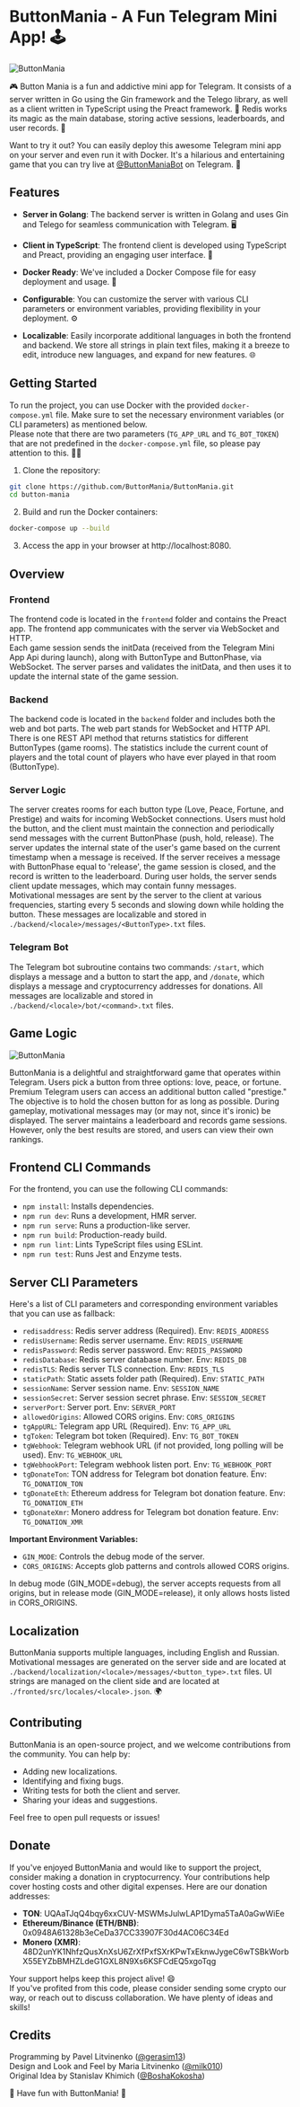 # ButtonMania - A Fun Telegram Mini App! 🕹️

![ButtonMania](https://github.com/ButtonMania/ButtonMania/raw/main/frontend/src/assets/poster.png "ButtonMania")

🎮 Button Mania is a fun and addictive mini app for Telegram. It consists of a server written in Go using the Gin framework and the Telego library, as well as a client written in TypeScript using the Preact framework. 🚀 Redis works its magic as the main database, storing active sessions, leaderboards, and user records. 💾  

Want to try it out? You can easily deploy this awesome Telegram mini app on your server and even run it with Docker.  It's a hilarious and entertaining game that you can try live at [@ButtonManiaBot](https://t.me/ButtonManiaBot) on Telegram. 🤩  


## Features

- **Server in Golang**: The backend server is written in Golang and uses Gin and Telego for seamless communication with Telegram. 🖥️  

- **Client in TypeScript**: The frontend client is developed using TypeScript and Preact, providing an engaging user interface. 🌟  

- **Docker Ready**: We've included a Docker Compose file for easy deployment and usage. 🐳  

- **Configurable**: You can customize the server with various CLI parameters or environment variables, providing flexibility in your deployment. ⚙️  

- **Localizable**: Easily incorporate additional languages in both the frontend and backend. We store all strings in plain text files, making it a breeze to edit, introduce new languages, and expand for new features. 🌐  


## Getting Started

To run the project, you can use Docker with the provided `docker-compose.yml` file. Make sure to set the necessary environment variables (or CLI parameters) as mentioned below.  
Please note that there are two parameters (`TG_APP_URL` and `TG_BOT_TOKEN`) that are not predefined in the `docker-compose.yml` file, so please pay attention to this. 👩‍💻  

1. Clone the repository:

```sh
git clone https://github.com/ButtonMania/ButtonMania.git
cd button-mania
```

2. Build and run the Docker containers:

```sh
docker-compose up --build
```

3. Access the app in your browser at http://localhost:8080.


## Overview

### Frontend
The frontend code is located in the `frontend` folder and contains the Preact app. The frontend app communicates with the server via WebSocket and HTTP.  
Each game session sends the initData (received from the Telegram Mini App Api during launch), along with ButtonType and ButtonPhase, via WebSocket. The server parses and validates the initData, and then uses it to update the internal state of the game session.

### Backend
The backend code is located in the `backend` folder and includes both the web and bot parts. The web part stands for WebSocket and HTTP API.  
There is one REST API method that returns statistics for different ButtonTypes (game rooms). The statistics include the current count of players and the total count of players who have ever played in that room (ButtonType).  

### Server Logic
The server creates rooms for each button type (Love, Peace, Fortune, and Prestige) and waits for incoming WebSocket connections. Users must hold the button, and the client must maintain the connection and periodically send messages with the current ButtonPhase (push, hold, release). The server updates the internal state of the user's game based on the current timestamp when a message is received. If the server receives a message with ButtonPhase equal to 'release', the game session is closed, and the record is written to the leaderboard. During user holds, the server sends client update messages, which may contain funny messages.  
Motivational messages are sent by the server to the client at various frequencies, starting every 5 seconds and slowing down while holding the button. These messages are localizable and stored in `./backend/<locale>/messages/<ButtonType>.txt` files.

### Telegram Bot
The Telegram bot subroutine contains two commands: `/start`, which displays a message and a button to start the app, and `/donate`, which displays a message and cryptocurrency addresses for donations. All messages are localizable and stored in `./backend/<locale>/bot/<command>.txt` files.


## Game Logic

![ButtonMania](https://github.com/ButtonMania/ButtonMania/raw/main/frontend/src/assets/meme.gif "ButtonMania")

ButtonMania is a delightful and straightforward game that operates within Telegram. Users pick a button from three options: love, peace, or fortune. Premium Telegram users can access an additional button called "prestige." The objective is to hold the chosen button for as long as possible. During gameplay, motivational messages may (or may not, since it's ironic) be displayed. The server maintains a leaderboard and records game sessions. However, only the best results are stored, and users can view their own rankings.


## Frontend CLI Commands

For the frontend, you can use the following CLI commands:

- `npm install`: Installs dependencies.
- `npm run dev`: Runs a development, HMR server.
- `npm run serve`: Runs a production-like server.
- `npm run build`: Production-ready build.
- `npm run lint`: Lints TypeScript files using ESLint.
- `npm run test`: Runs Jest and Enzyme tests.

## Server CLI Parameters

Here's a list of CLI parameters and corresponding environment variables that you can use as fallback:

- `redisaddress`: Redis server address (Required). Env: `REDIS_ADDRESS`
- `redisUsername`: Redis server username. Env: `REDIS_USERNAME`
- `redisPassword`: Redis server password. Env: `REDIS_PASSWORD`
- `redisDatabase`: Redis server database number. Env: `REDIS_DB`
- `redisTLS`: Redis server TLS connection. Env: `REDIS_TLS`
- `staticPath`: Static assets folder path (Required). Env: `STATIC_PATH`
- `sessionName`: Server session name. Env: `SESSION_NAME`
- `sessionSecret`: Server session secret phrase. Env: `SESSION_SECRET`
- `serverPort`: Server port. Env: `SERVER_PORT`
- `allowedOrigins`: Allowed CORS origins. Env: `CORS_ORIGINS`
- `tgAppURL`: Telegram app URL (Required). Env: `TG_APP_URL`
- `tgToken`: Telegram bot token (Required). Env: `TG_BOT_TOKEN`
- `tgWebhook`: Telegram webhook URL (if not provided, long polling will be used). Env: `TG_WEBHOOK_URL`
- `tgWebhookPort`: Telegram webhook listen port. Env: `TG_WEBHOOK_PORT`
- `tgDonateTon`: TON address for Telegram bot donation feature. Env: `TG_DONATION_TON`
- `tgDonateEth`: Ethereum address for Telegram bot donation feature. Env: `TG_DONATION_ETH`
- `tgDonateXmr`: Monero address for Telegram bot donation feature. Env: `TG_DONATION_XMR`

**Important Environment Variables:**

- `GIN_MODE`: Controls the debug mode of the server.  
- `CORS_ORIGINS`: Accepts glob patterns and controls allowed CORS origins.  

In debug mode (GIN_MODE=debug), the server accepts requests from all origins, but in release mode (GIN_MODE=release), it only allows hosts listed in CORS_ORIGINS.  


## Localization

ButtonMania supports multiple languages, including English and Russian. Motivational messages are generated on the server side and are located at `./backend/localization/<locale>/messages/<button_type>.txt` files. UI strings are managed on the client side and are located at `./fronted/src/locales/<locale>.json`. 🌍  


## Contributing

ButtonMania is an open-source project, and we welcome contributions from the community. You can help by:

- Adding new localizations.
- Identifying and fixing bugs.
- Writing tests for both the client and server.
- Sharing your ideas and suggestions.

Feel free to open pull requests or issues!

## Donate

If you've enjoyed ButtonMania and would like to support the project, consider making a donation in cryptocurrency. Your contributions help cover hosting costs and other digital expenses. Here are our donation addresses:

- **TON**: UQAaTJqQ4bqy6xxCUV-MSWMsJulwLAP1Dyma5TaA0aGwWiEe
- **Ethereum/Binance (ETH/BNB)**: 0x0948A61328b3eCeDa37CC33907F30d4AC06C34Ed
- **Monero (XMR)**: 48D2unYK1NhfzQusXnXsU6ZrXfPxfSXrKPwTxEknwJygeC6wTSBkWorbX55EYZbBMHZLdeG1GXL8N9Xs6KSFCdEQ5xgoTqg

Your support helps keep this project alive! 😄  
If you've profited from this code, please consider sending some crypto our way, or reach out to discuss collaboration. We have plenty of ideas and skills!  


## Credits

Programming by Pavel Litvinenko ([@gerasim13](https://github.com/gerasim13))  
Design and Look and Feel by Maria Litvinenko ([@milk010](https://www.linkedin.com/in/milk010))  
Original Idea by Stanislav Khimich ([@BoshaKokosha](https://t.me/BoshaKokosha))  

🚀 Have fun with ButtonMania! 🚀